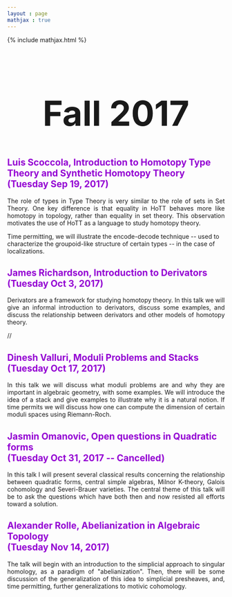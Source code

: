 ```yaml
---
layout : page
mathjax : true
---
```

{% include mathjax.html %}

<center> <h1 style="font-size:80px">Fall 2017 </h1> </center>


<h2 style="color:darkviolet"> Luis Scoccola, Introduction to Homotopy Type Theory and Synthetic Homotopy Theory <br/> (Tuesday Sep 19, 2017) </h2>
<p style='text-align: justify;'>
The role of types in Type Theory is very similar to the role of sets in Set Theory. One key difference is that equality in HoTT behaves more like homotopy in topology, rather than equality in set theory. This observation motivates the use of HoTT as a language to study homotopy theory.

Time permitting, we will illustrate the encode-decode technique -- used to characterize the groupoid-like structure of certain types -- in the case of localizations.
</p>

<h2 style="color:darkviolet"> James Richardson, Introduction to Derivators <br/> (Tuesday Oct 3, 2017) </h2>
<p style='text-align: justify;'>
Derivators are a framework for studying homotopy theory. In this talk we will give an informal introduction to derivators, discuss some examples, and discuss the relationship between derivators and other models of homotopy theory.
</p>
//
<h2 style="color:darkviolet"> Dinesh Valluri, Moduli Problems and Stacks <br/> (Tuesday Oct 17, 2017) </h2>
<p style='text-align: justify;'>
In this talk we will discuss what moduli problems are and why they are important in algebraic geometry, with some examples. We will introduce the idea of a stack and give examples to illustrate why it is a natural notion. If time permits we will discuss how one can compute the dimension of certain moduli spaces using Riemann-Roch.
</p>

<h2 style="color:darkviolet"> Jasmin Omanovic, Open questions in Quadratic forms <br/> (Tuesday Oct 31, 2017 -- Cancelled) </h2>
<p style='text-align: justify;'>
In this talk I will present several classical results concerning the relationship between quadratic forms, central simple algebras, Milnor K-theory, Galois cohomology and Severi-Brauer varieties. The central theme of this talk will be to ask the questions which have both then and now resisted all efforts toward a solution.
</p>

<h2 style="color:darkviolet"> Alexander Rolle, Abelianization in Algebraic Topology <br/> (Tuesday Nov 14, 2017) </h2>
<p style='text-align: justify;'>
The talk will begin with an introduction to the simplicial approach to singular homology, as a paradigm of "abelianization". Then, there will be some discussion of the generalization of this idea to simplicial presheaves, and, time permitting, further generalizations to motivic cohomology.
</p>

